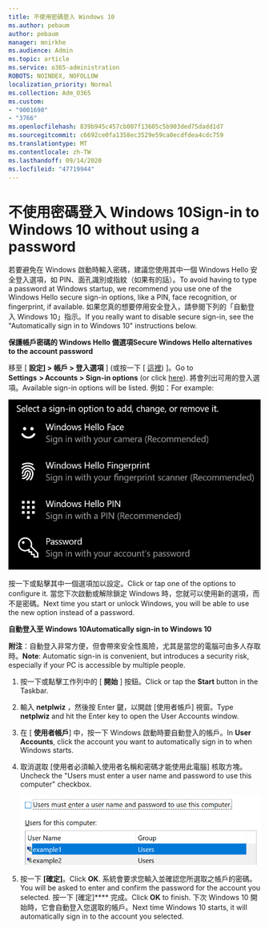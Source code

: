 ```yaml
---
title: 不使用密碼登入 Windows 10
ms.author: pebaum
author: pebaum
manager: mnirkhe
ms.audience: Admin
ms.topic: article
ms.service: o365-administration
ROBOTS: NOINDEX, NOFOLLOW
localization_priority: Normal
ms.collection: Adm_O365
ms.custom:
- "9001690"
- "3766"
ms.openlocfilehash: 839b945c457cb007f13605c5b903ded75dadd1d7
ms.sourcegitcommit: c6692ce0fa1358ec3529e59ca0ecdfdea4cdc759
ms.translationtype: MT
ms.contentlocale: zh-TW
ms.lasthandoff: 09/14/2020
ms.locfileid: "47719944"
---
```

# <a name="sign-in-to-windows-10-without-using-a-password"></a><span data-ttu-id="9a5af-102">不使用密碼登入 Windows 10</span><span class="sxs-lookup"><span data-stu-id="9a5af-102">Sign-in to Windows 10 without using a password</span></span>

<span data-ttu-id="9a5af-103">若要避免在 Windows 啟動時輸入密碼，建議您使用其中一個 Windows Hello 安全登入選項，如 PIN、面孔識別或指紋（如果有的話）。</span><span class="sxs-lookup"><span data-stu-id="9a5af-103">To avoid having to type a password at Windows startup, we recommend you use one of the Windows Hello secure sign-in options, like a PIN, face recognition, or fingerprint, if available.</span></span> <span data-ttu-id="9a5af-104">如果您真的想要停用安全登入，請參閱下列的「自動登入 Windows 10」指示。</span><span class="sxs-lookup"><span data-stu-id="9a5af-104">If you really want to disable secure sign-in, see the "Automatically sign in to Windows 10" instructions below.</span></span>

<span data-ttu-id="9a5af-105">**保護帳戶密碼的 Windows Hello 備選項**</span><span class="sxs-lookup"><span data-stu-id="9a5af-105">**Secure Windows Hello alternatives to the account password**</span></span>

<span data-ttu-id="9a5af-106">移至 [ **設定] > 帳戶 > 登入選項** ] (或按一下 [ [這裡](ms-settings:signinoptions?activationSource=GetHelp)) ]。</span><span class="sxs-lookup"><span data-stu-id="9a5af-106">Go to **Settings  > Accounts > Sign-in options** (or click [here](ms-settings:signinoptions?activationSource=GetHelp)).</span></span> <span data-ttu-id="9a5af-107">將會列出可用的登入選項。</span><span class="sxs-lookup"><span data-stu-id="9a5af-107">Available sign-in options will be listed.</span></span> <span data-ttu-id="9a5af-108">例如：</span><span class="sxs-lookup"><span data-stu-id="9a5af-108">For example:</span></span>

![登入選項。](media/sign-in-options.png)

<span data-ttu-id="9a5af-110">按一下或點擊其中一個選項加以設定。</span><span class="sxs-lookup"><span data-stu-id="9a5af-110">Click or tap one of the options to configure it.</span></span> <span data-ttu-id="9a5af-111">當您下次啟動或解除鎖定 Windows 時，您就可以使用新的選項，而不是密碼。</span><span class="sxs-lookup"><span data-stu-id="9a5af-111">Next time you start or unlock Windows, you will be able to use the new option instead of a password.</span></span> 

<span data-ttu-id="9a5af-112">**自動登入至 Windows 10**</span><span class="sxs-lookup"><span data-stu-id="9a5af-112">**Automatically sign-in to Windows 10**</span></span>

<span data-ttu-id="9a5af-113">**附注**：自動登入非常方便，但會帶來安全性風險，尤其是當您的電腦可由多人存取時。</span><span class="sxs-lookup"><span data-stu-id="9a5af-113">**Note**: Automatic sign-in is convenient, but introduces a security risk, especially if your PC is accessible by multiple people.</span></span> 

1. <span data-ttu-id="9a5af-114">按一下或點擊工作列中的 [ **開始** ] 按鈕。</span><span class="sxs-lookup"><span data-stu-id="9a5af-114">Click or tap the **Start** button in the Taskbar.</span></span>

2. <span data-ttu-id="9a5af-115">輸入 **netplwiz** ，然後按 Enter 鍵，以開啟 [使用者帳戶] 視窗。</span><span class="sxs-lookup"><span data-stu-id="9a5af-115">Type **netplwiz** and hit the Enter key to open the User Accounts window.</span></span>

3. <span data-ttu-id="9a5af-116">在 [ **使用者帳戶**] 中，按一下 Windows 啟動時要自動登入的帳戶。</span><span class="sxs-lookup"><span data-stu-id="9a5af-116">In **User Accounts**, click the account you want to automatically sign in to when Windows starts.</span></span>

4. <span data-ttu-id="9a5af-117">取消選取 [使用者必須輸入使用者名稱和密碼才能使用此電腦] 核取方塊。</span><span class="sxs-lookup"><span data-stu-id="9a5af-117">Uncheck the "Users must enter a user name and password to use this computer" checkbox.</span></span>

    ![使用者必須輸入 [使用者名稱] 和 [密碼] 選項。](media/users-must-enter-username.png)

5. <span data-ttu-id="9a5af-119">按一下 **[確定]**。</span><span class="sxs-lookup"><span data-stu-id="9a5af-119">Click **OK**.</span></span> <span data-ttu-id="9a5af-120">系統會要求您輸入並確認您所選取之帳戶的密碼。</span><span class="sxs-lookup"><span data-stu-id="9a5af-120">You will be asked to enter and confirm the password for the account you selected.</span></span> <span data-ttu-id="9a5af-121">按一下 [確定]\*\*\*\* 完成。</span><span class="sxs-lookup"><span data-stu-id="9a5af-121">Click **OK** to finish.</span></span> <span data-ttu-id="9a5af-122">下次 Windows 10 開始時，它會自動登入您選取的帳戶。</span><span class="sxs-lookup"><span data-stu-id="9a5af-122">Next time Windows 10 starts, it will automatically sign in to the account you selected.</span></span>
